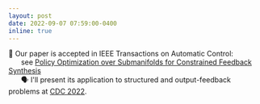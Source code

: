 ```yaml
---
layout: post
date: 2022-09-07 07:59:00-0400
inline: true
---
```



📝 Our paper is accepted in IEEE Transactions on Automatic Control:
<br>
&emsp;&ensp; see <a href='https://arxiv.org/abs/2201.11157'>Policy Optimization over Submanifolds for Constrained Feedback Synthesis</a>
<br>
&emsp;&ensp; 🗣  I'll present its application to structured and output-feedback problems at <a href='https://cdc2022.ieeecss.org'>CDC 2022</a>. 
 